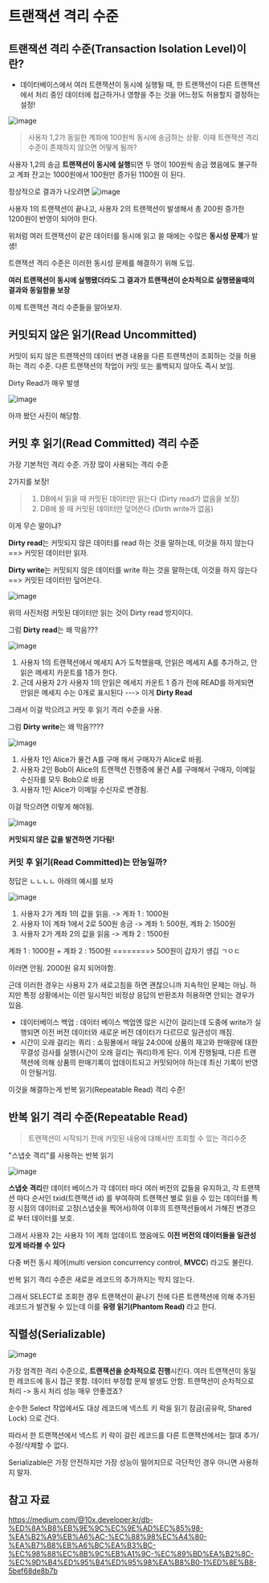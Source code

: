 # 트랜잭션 격리 수준

## 트랜잭션 격리 수준(Transaction Isolation Level)이란?
- 데이터베이스에서 여러 트랜잭션이 동시에 실행될 때, 한 트랜잭션이 다른 트랜잭션에서 처리 중인 데이터에 접근하거나 영향을 주는 것을 어느정도 허용할지 결정하는 설정!


![image](https://github.com/AucSuSu/CS-study/assets/109134365/787ee844-8bd5-4966-a56f-6d4d70b1b3d0)

>사용자 1,2가 동일한 계좌에 100원씩 동시에 송금하는 상황.
이때 트랜잭션 격리 수준이 존재하지 않으면 어떻게 될까?


사용자 1,2의 송금 **트랜잭션이 동시에 실행**되면 두 명이 100원씩 송금 했음에도 불구하고 계좌 잔고는 1000원에서 100원만 증가된 1100원 이 된다.

정상적으로 결과가 나오려면
![image](https://github.com/AucSuSu/CS-study/assets/109134365/d849c64f-4425-4e9d-8c4c-06f0568f9e4c)

사용자 1의 트랜잭션이 끝나고, 사용자 2의 트랜잭션이 발생해서 총 200원 증가한 1200원이 반영이 되어야 한다.

위처럼 여러 트랜잭션이 같은 데이터를 동시에 읽고 쓸 때에는 수많은 **동시성 문제**가 발생!

트랜잭션 격리 수준은 이러한 동시성 문제를 해결하기 위해 도입.

**여러 트랜잭션이 동시에 실행됐더라도 그 결과가 트랜잭션이 순차적으로 실행됐을때의 결과와 동일함을 보장**

이제 트랜잭션 격리 수준들을 알아보자.


## 커밋되지 않은 읽기(Read Uncommitted)

커밋이 되지 않은 트랜잭션의 데이터 변경 내용을 다른 트랜잭션이 조회하는 것을 허용하는 격리 수준.
다른 트랜잭션의 작업이 커밋 또는 롤백되지 않아도 즉시 보임.

Dirty Read가 매우 발생

![image](https://github.com/AucSuSu/CS-study/assets/109134365/af412e9a-2a39-4649-bb27-9f5d5fd94f95)

아까 봤던 사진이 해당함.


## 커밋 후 읽기(Read Committed) 격리 수준
가장 기본적인 격리 수준. 가장 많이 사용되는 격리 수준

2가지를 보장!

>1. DB에서 읽을 때 커밋된 데이터만 읽는다 (Dirty read가 없음을 보장)
>2. DB에 쓸 때 커밋된 데이터만 덮어쓴다 (Dirth write가 없음)

이게 무슨 말이냐?

**Dirty read**는 커밋되지 않은 데이터를 read 하는 것을 말하는데, 이것을 하지 않는다 ==> 커밋된 데이터만 읽자.

**Dirty write**는 커밋되지 않은 데이터를 write 하는 것을 말하는데, 이것을 하지 않는다 ==> 커밋된 데이터만 덮어쓴다.

![image](https://github.com/AucSuSu/CS-study/assets/109134365/18ccca8e-af2b-4643-a582-46c3a6836ea8)

위의 사진처럼 커밋된 데이터만 읽는 것이 Dirty read 방지이다.

그럼 **Dirty read**는 왜 막음???

![image](https://github.com/AucSuSu/CS-study/assets/109134365/6ba9c8d2-7eb8-4a99-a093-cc23e5539aab)


1. 사용자 1의 트랜잭션에서 메세지 A가 도착했을때, 안읽은 메세지 A를 추가하고, 안읽은 메세지 카운트를 1증가 한다.
2. 근데 사용자 2가 사용자 1의 안읽은 메세지 카운트 1 증가 전에 READ를 하게되면 안읽은 메세지 수는 0개로 표시된다 ---> 이게 **Dirty Read**


그래서 이걸 막으려고 커밋 후 읽기 격리 수준을 사용.




그럼 **Dirty write**는 왜 막음????



![image](https://github.com/AucSuSu/CS-study/assets/109134365/09774ff1-3e38-46b9-8e06-748f1cb6db8c)

1. 사용자 1인 Alice가 물건 A를 구매 해서 구매자가 Alice로 바뀜.
2. 사용자 2인 Bob이 Alice의 트랜잭션 진행중에 물건 A를 구매해서 구매자, 이메일 수신자를 모두 Bob으로 바꿈
3. 사용자 1인 Alice가 이메일 수신자로 변경됨.


이걸 막으려면 이렇게 해야됨.

![image](https://github.com/AucSuSu/CS-study/assets/109134365/36588d98-2083-443a-a493-65db7a6a0f16)


**커밋되지 않은 값을 발견하면 기다림!**


### 커밋 후 읽기(Read Committed)는 만능일까?

정답은 ㄴㄴㄴㄴ   아래의 예시를 보자

![image](https://github.com/AucSuSu/CS-study/assets/109134365/d2e8f847-ec9e-42d4-908e-feaa4ceeabde)


1. 사용자 2가 계좌 1의 값을 읽음. -> 계좌 1 : 1000원
2. 사용자 1이 계좌 1에서 2로 500원 송금 -> 계좌 1: 500원, 계좌 2: 1500원
3. 사용자 2가 계좌 2의 값을 읽음 -> 계좌 2 : 1500원

계좌 1 : 1000원 + 계좌 2 : 1500원 ========> 500원이 갑자기 생김 ㄱㅇㄷ

이러면 안됨. 2000원 유지 되어야함.

근데 이러한 경우는 사용자 2가 새로고침을 하면 괜찮으니까 지속적인 문제는 아님.
하지만 특정 상황에서는 이런 일시적인 비정상 응답의 반환조차 허용하면 안되는 경우가 있음.

- 데이터베이스 백업 : 데이터 베이스 백업엔 많은 시간이 걸리는데 도중에 write가 실행되면 이전 버전 데이터와 새로운 버전 데이터가 다르므로 일관성이 깨짐.
- 시간이 오래 걸리는 쿼리 : 쇼핑몰에서 매일 24:00에 상품의 재고와 판매량에 대한 무결성 검사를 실행(시간이 오래 걸리는 쿼리)하게 된다. 이게 진행될때,
  다른 트랜잭션에 의해 상품의 판매기록이 업데이트되고 커밋되어야 하는데 최신 기록이 반영이 안될거임.


이것을 해결하는게 반복 읽기(Repeatable Read) 격리 수준!

## 반복 읽기 격리 수준(Repeatable Read)
> 트랜잭션이 시작되기 전에 커밋된 내용에 대해서만 조회할 수 있는 격리수준


"스냅숏 격리"를 사용하는 반복 읽기

![image](https://github.com/AucSuSu/CS-study/assets/109134365/652fbb6c-2186-4562-8f46-62e70b425cf0)

**스냅숏 격리**란 데이터 베이스가 각 데이터 마다 여러 버전의 값들을 유지하고, 각 트랜잭션 마다 순서인 txid(트랜잭션 id)
를 부여하여 트랜잭션 별로 읽을 수 있는 데이터를 특정 시점의 데이터로 고정(스냅숏을 찍어서)하여 이후의 트랜잭션들에서 가해진 변경으로 부터 데이터를 보호.


그래서 사용자 2는 사용자 1이 계좌 업데이트 했음에도 **이전 버전의 데이터들을 일관성있게 바라볼 수 있다**

다중 버전 동시 제어(multi version concurrency control, **MVCC**) 라고도 불린다.

반복 읽기 격리 수준은 새로운 레코드의 추가까지는 막지 않는다.

그래서 SELECT로 조회한 경우 트랜잭션이 끝나기 전에 다른 트랜잭션에 의해 추가된 레코드가 발견될 수 있는데 이를 **유령 읽기(Phantom Read)** 라고 한다.


## 직렬성(Serializable)

![image](https://github.com/AucSuSu/CS-study/assets/109134365/f78ebd5e-1fea-4f57-8fb6-ea7c47fe868c)

가장 엄격한 격리 수준으로, **트랜잭션을 순차적으로 진행**시킨다.
여러 트랜잭션이 동일한 레코드에 동시 접근 못함. 데이터 부정합 문제 발생도 안함.
트랜잭션이 순차적으로 처리 -> 동시 처리 성능 매우 안좋겠죠?

순수한 Select 작업에서도 대상 레코드에 넥스트 키 락을 읽기 잠금(공유락, Shared Lock) 으로 건다.

따라서 한 트랜잭션에서 넥스트 키 락이 걸린 레코드를 다른 트랜잭션에서는 절대 추가/수정/삭제할 수 없다.

Serializable은 가장 안전하지만 가장 성능이 떨어지므로 극단적인 경우 아니면 사용하지 말자.


## 참고 자료
https://medium.com/@10x.developer.kr/db-%ED%8A%B8%EB%9E%9C%EC%9E%AD%EC%85%98-%EA%B2%A9%EB%A6%AC-%EC%88%98%EC%A4%80-%EA%B7%B8%EB%A6%BC%EA%B3%BC-%EC%98%88%EC%8B%9C%EB%A1%9C-%EC%89%BD%EA%B2%8C-%EC%9D%B4%ED%95%B4%ED%95%98%EA%B8%B0-1%ED%8E%B8-5bef68de8b7b
